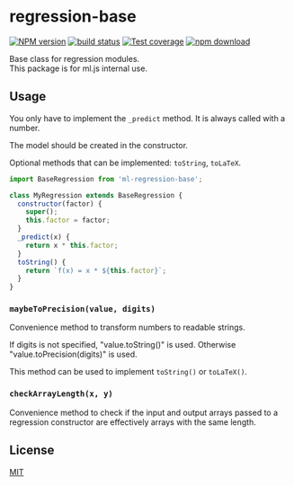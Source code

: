 # regression-base

[![NPM version][npm-image]][npm-url]
[![build status][ci-image]][ci-url]
[![Test coverage][codecov-image]][codecov-url]
[![npm download][download-image]][download-url]

Base class for regression modules.  
This package is for ml.js internal use.

## Usage

You only have to implement the `_predict` method. It is always called with a number.

The model should be created in the constructor.

Optional methods that can be implemented: `toString`, `toLaTeX`.

```js
import BaseRegression from 'ml-regression-base';

class MyRegression extends BaseRegression {
  constructor(factor) {
    super();
    this.factor = factor;
  }
  _predict(x) {
    return x * this.factor;
  }
  toString() {
    return `f(x) = x * ${this.factor}`;
  }
}
```

### `maybeToPrecision(value, digits)`

Convenience method to transform numbers to readable strings.

If digits is not specified, "value.toString()" is used. Otherwise "value.toPrecision(digits)" is used.

This method can be used to implement `toString()` or `toLaTeX()`.

### `checkArrayLength(x, y)`

Convenience method to check if the input and output arrays passed to a regression
constructor are effectively arrays with the same length.

## License

[MIT](./LICENSE)

[npm-image]: https://img.shields.io/npm/v/ml-regression-base.svg
[npm-url]: https://npmjs.org/package/ml-regression-base
[codecov-image]: https://img.shields.io/codecov/c/github/mljs/regression-base.svg
[codecov-url]: https://codecov.io/gh/mljs/regression-base
[ci-image]: https://github.com/mljs/regression-base/workflows/Node.js%20CI/badge.svg
[ci-url]: https://github.com/mljs/regression-base/actions?query=workflow%3A%22Node.js+CI%22
[download-image]: https://img.shields.io/npm/dm/ml-regression-base.svg
[download-url]: https://npmjs.org/package/ml-regression-base
